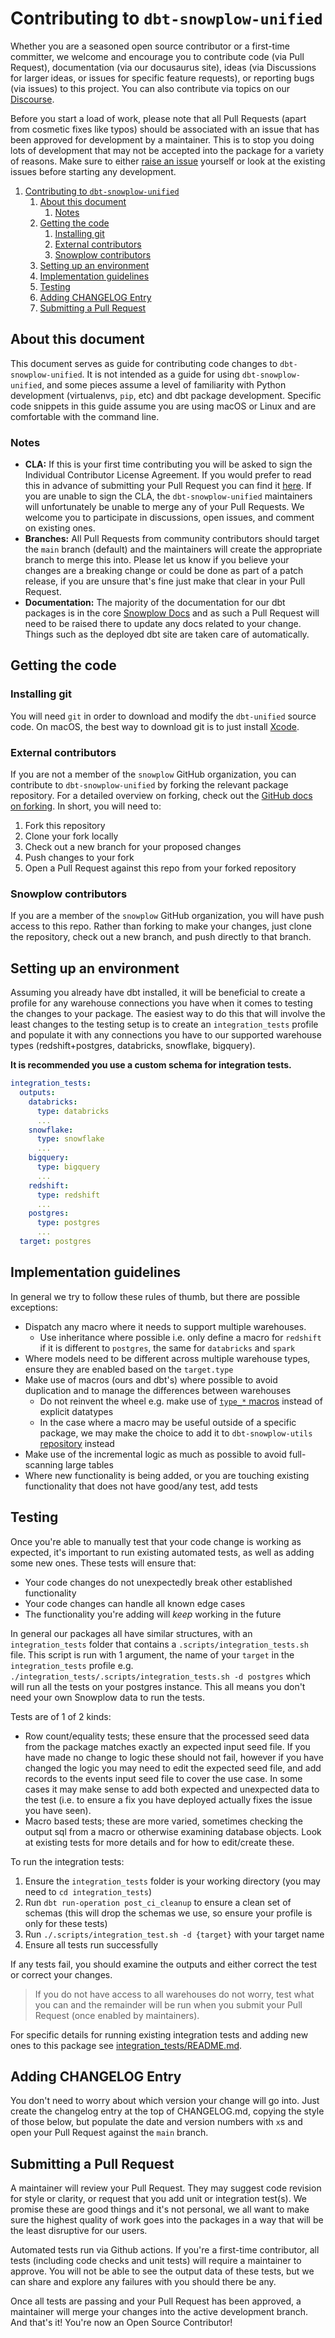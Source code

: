 # Contributing to `dbt-snowplow-unified`

Whether you are a seasoned open source contributor or a first-time committer, we welcome and encourage you to contribute code (via Pull Request), documentation (via our docusaurus site), ideas (via Discussions for larger ideas, or issues for specific feature requests), or reporting bugs (via issues) to this project. You can also contribute via topics on our [Discourse](https://discourse.snowplow.io/).

Before you start a load of work, please note that all Pull Requests (apart from cosmetic fixes like typos) should be associated with an issue that has been approved for development by a maintainer. This is to stop you doing lots of development that may not be accepted into the package for a variety of reasons. Make sure to either [raise an issue](/../../issues/new) yourself or look at the existing issues before starting any development.

1. [Contributing to `dbt-snowplow-unified`](#contributing-to-dbt-snowplow-)
   1. [About this document](#about-this-document)
      1. [Notes](#notes)
   2. [Getting the code](#getting-the-code)
      1. [Installing git](#installing-git)
      2. [External contributors](#external-contributors)
      3. [Snowplow contributors](#snowplow-contributors)
   3. [Setting up an environment](#setting-up-an-environment)
   4. [Implementation guidelines](#implementation-guidelines)
   5. [Testing](#testing)
   6. [Adding CHANGELOG Entry](#adding-changelog-entry)
   7. [Submitting a Pull Request](#submitting-a-pull-request)

## About this document

This document serves as guide for contributing code changes to `dbt-snowplow-unified`. It is not intended as a guide for using `dbt-snowplow-unified`, and some pieces assume a level of familiarity with Python development (virtualenvs, `pip`, etc) and dbt package development. Specific code snippets in this guide assume you are using macOS or Linux and are comfortable with the command line.

### Notes

- **CLA:** If this is your first time contributing you will be asked to sign the Individual Contributor License Agreement. If you would prefer to read this in advance of submitting your Pull Request you can find it [here](https://docs.google.com/forms/d/e/1FAIpQLSd89YTDQ1XpTZbj3LpOkquV_h1Y8k9ay3iFbJsZsJrz18I23Q/viewform). If you are unable to sign the CLA, the `dbt-snowplow-unified` maintainers will unfortunately be unable to merge any of your Pull Requests. We welcome you to participate in discussions, open issues, and comment on existing ones.
- **Branches:** All Pull Requests from community contributors should target the `main` branch (default) and the maintainers will create the appropriate branch to merge this into. Please let us know if you believe your changes are a breaking change or could be done as part of a patch release, if you are unsure that's fine just make that clear in your Pull Request.
- **Documentation:** The majority of the documentation for our dbt packages is in the core [Snowplow Docs](https://github.com/snowplow/documentation) and as such a Pull Request will need to be raised there to update any docs related to your change. Things such as the deployed dbt site are taken care of automatically.

## Getting the code

### Installing git

You will need `git` in order to download and modify the `dbt-unified` source code. On macOS, the best way to download git is to just install [Xcode](https://developer.apple.com/support/xcode/).

### External contributors

If you are not a member of the `snowplow` GitHub organization, you can contribute to `dbt-snowplow-unified` by forking the relevant package repository. For a detailed overview on forking, check out the [GitHub docs on forking](https://help.github.com/en/articles/fork-a-repo). In short, you will need to:

1. Fork this repository
2. Clone your fork locally
3. Check out a new branch for your proposed changes
4. Push changes to your fork
5. Open a Pull Request against this repo from your forked repository

### Snowplow contributors

If you are a member of the `snowplow` GitHub organization, you will have push access to this repo. Rather than forking to make your changes, just clone the repository, check out a new branch, and push directly to that branch.

## Setting up an environment

Assuming you already have dbt installed, it will be beneficial to create a profile for any warehouse connections you have when it comes to testing the changes to your package. The easiest way to do this that will involve the least changes to the testing setup is to create an `integration_tests` profile and populate it with any connections you have to our supported warehouse types (redshift+postgres, databricks, snowflake, bigquery). 

**It is recommended you use a custom schema for integration tests.**

```yml
integration_tests:
  outputs:
    databricks:
      type: databricks
      ...
    snowflake:
      type: snowflake
      ...
    bigquery:
      type: bigquery
      ...
    redshift:
      type: redshift
      ...
    postgres:
      type: postgres
      ...
  target: postgres
```

## Implementation guidelines

In general we try to follow these rules of thumb, but there are possible exceptions:
- Dispatch any macro where it needs to support multiple warehouses. 
  - Use inheritance where possible i.e. only define a macro for `redshift` if it is different to `postgres`, the same for `databricks` and `spark`
- Where models need to be different across multiple warehouse types, ensure they are enabled based on the `target.type`
- Make use of macros (ours and dbt's) where possible to avoid duplication and to manage the differences between warehouses
  - Do not reinvent the wheel e.g. make use of [`type_*` macros](https://docs.getdbt.com/reference/dbt-jinja-functions/cross-database-macros#data-type-functions) instead of explicit datatypes
  - In the case where a macro may be useful outside of a specific package, we may make the choice to add it to `dbt-snowplow-utils` [repository](https://www.github.com/snowplow/dbt-snowplow-utils) instead
- Make use of the incremental logic as much as possible to avoid full-scanning large tables
- Where new functionality is being added, or you are touching existing functionality that does not have good/any test, add tests

## Testing

Once you're able to manually test that your code change is working as expected, it's important to run existing automated tests, as well as adding some new ones. These tests will ensure that:
- Your code changes do not unexpectedly break other established functionality
- Your code changes can handle all known edge cases
- The functionality you're adding will _keep_ working in the future

In general our packages all have similar structures, with an `integration_tests` folder that contains a `.scripts/integration_tests.sh` file. This script is run with 1 argument, the name of your `target` in the `integration_tests` profile e.g. `./integration_tests/.scripts/integration_tests.sh -d postgres` which will run all the tests on your postgres instance. This all means you don't need your own Snowplow data to run the tests.

Tests are of 1 of 2 kinds:
- Row count/equality tests; these ensure that the processed seed data from the package matches exactly an expected input seed file. If you have made no change to logic these should not fail, however if you have changed the logic you may need to edit the expected seed file, and add records to the events input seed file to cover the use case. In some cases it may make sense to add both expected and unexpected data to the test (i.e. to ensure a fix you have deployed actually fixes the issue you have seen).
- Macro based tests; these are more varied, sometimes checking the output sql from a macro or otherwise examining database objects. Look at existing tests for more details and for how to edit/create these.

To run the integration tests:
1. Ensure the `integration_tests` folder is your working directory (you may need to `cd integration_tests`)
2. Run `dbt run-operation post_ci_cleanup` to ensure a clean set of schemas (this will drop the schemas we use, so ensure your profile is only for these tests)
3. Run `./.scripts/integration_test.sh -d {target}` with your target name
4. Ensure all tests run successfully

If any tests fail, you should examine the outputs and either correct the test or correct your changes.

> If you do not have access to all warehouses do not worry, test what you can and the remainder will be run when you submit your Pull Request (once enabled by maintainers).

For specific details for running existing integration tests and adding new ones to this package see [integration_tests/README.md](integration_tests/README.md).

## Adding CHANGELOG Entry

You don't need to worry about which version your change will go into. Just create the changelog entry at the top of CHANGELOG.md, copying the style of those below, but populate the date and version numbers with `x`s and open your Pull Request against the `main` branch.

## Submitting a Pull Request

A  maintainer will review your Pull Request. They may suggest code revision for style or clarity, or request that you add unit or integration test(s). We promise these are good things and it's not personal, we all want to make sure the highest quality of work goes into the packages in a way that will be the least disruptive for our users.

Automated tests run via Github actions. If you're a first-time contributor, all tests (including code checks and unit tests) will require a maintainer to approve. You will not be able to see the output data of these tests, but we can share and explore any failures with you should there be any.

Once all tests are passing and your Pull Request has been approved, a maintainer will merge your changes into the active development branch. And that's it! You're now an Open Source Contributor!
